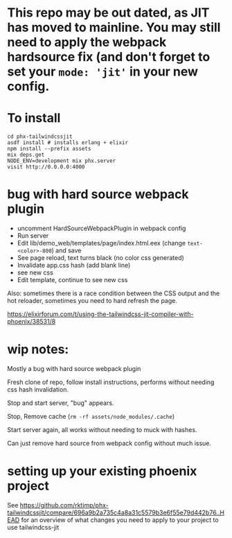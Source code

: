 # This repo may be out dated, as JIT has moved to mainline. You may still need to apply the webpack hardsource fix (and don't forget to set your `mode: 'jit'` in your new config.

# To install

```
cd phx-tailwindcssjit
asdf install # installs erlang + elixir
npm install --prefix assets
mix deps.get
NODE_ENV=development mix phx.server
visit http://0.0.0.0:4000
```

# bug with hard source webpack plugin

- uncomment HardSourceWebpackPlugin in webpack config
- Run server
- Edit lib/demo_web/templates/page/index.html.eex (change `text-<color>-800`) and save
- See page reload, text turns black (no color css generated)
- Invalidate app.css hash (add blank line)
- see new css
- Edit template, continue to see new css

Also: sometimes there is a race condition between the CSS output and the hot
reloader, sometimes you need to hard refresh the page.

https://elixirforum.com/t/using-the-tailwindcss-jit-compiler-with-phoenix/38531/8

# wip notes:

Mostly a bug with hard source webpack plugin

Fresh clone of repo, follow install instructions, performs without needing css hash invalidation.

Stop and start server, "bug" appears.

Stop, Remove cache (`rm -rf assets/node_modules/.cache`)

Start server again, all works without needing to muck with hashes.

Can just remove hard source from webpack config without much issue.

# setting up your existing phoenix project

See
https://github.com/rktjmp/phx-tailwindcssjit/compare/696a9b2a735c4a8a31c5579b3e6f55e79d442b76..HEAD
for an overview of what changes you need to apply to your project to use
tailwindcss-jit

